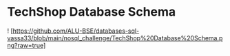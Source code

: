 # TechShop Database Schema

! [https://github.com/ALU-BSE/databases-sql-vassa33/blob/main/nosql_challenge/TechShop%20Database%20Schema.png?raw=true]
